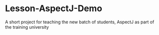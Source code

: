 # Lesson-AspectJ-Demo
A short project for teaching the new batch of students, AspectJ as part of the training university 
